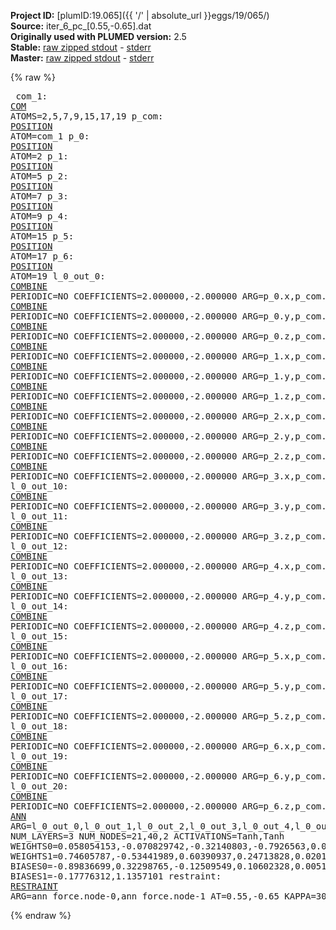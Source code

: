 **Project ID:** [plumID:19.065]({{ '/' | absolute_url }}eggs/19/065/)  
**Source:** iter_6_pc_[0.55,-0.65].dat  
**Originally used with PLUMED version:** 2.5  
**Stable:** [raw zipped stdout](iter_6_pc_[0.55,-0.65].dat.plumed.stdout.txt.zip) - [stderr](iter_6_pc_[0.55,-0.65].dat.plumed.stderr)  
**Master:** [raw zipped stdout](iter_6_pc_[0.55,-0.65].dat.plumed_master.stdout.txt.zip) - [stderr](iter_6_pc_[0.55,-0.65].dat.plumed_master.stderr)  

{% raw %}<pre>
com_1: <a href="https://plumed.github.io/doc-master/user-doc/html/_c_o_m.html">COM</a> ATOMS=2,5,7,9,15,17,19
p_com: <a href="https://plumed.github.io/doc-master/user-doc/html/_p_o_s_i_t_i_o_n.html">POSITION</a> ATOM=com_1
p_0: <a href="https://plumed.github.io/doc-master/user-doc/html/_p_o_s_i_t_i_o_n.html">POSITION</a> ATOM=2
p_1: <a href="https://plumed.github.io/doc-master/user-doc/html/_p_o_s_i_t_i_o_n.html">POSITION</a> ATOM=5
p_2: <a href="https://plumed.github.io/doc-master/user-doc/html/_p_o_s_i_t_i_o_n.html">POSITION</a> ATOM=7
p_3: <a href="https://plumed.github.io/doc-master/user-doc/html/_p_o_s_i_t_i_o_n.html">POSITION</a> ATOM=9
p_4: <a href="https://plumed.github.io/doc-master/user-doc/html/_p_o_s_i_t_i_o_n.html">POSITION</a> ATOM=15
p_5: <a href="https://plumed.github.io/doc-master/user-doc/html/_p_o_s_i_t_i_o_n.html">POSITION</a> ATOM=17
p_6: <a href="https://plumed.github.io/doc-master/user-doc/html/_p_o_s_i_t_i_o_n.html">POSITION</a> ATOM=19
l_0_out_0: <a href="https://plumed.github.io/doc-master/user-doc/html/_c_o_m_b_i_n_e.html">COMBINE</a> PERIODIC=NO COEFFICIENTS=2.000000,-2.000000 ARG=p_0.x,p_com.x
l_0_out_1: <a href="https://plumed.github.io/doc-master/user-doc/html/_c_o_m_b_i_n_e.html">COMBINE</a> PERIODIC=NO COEFFICIENTS=2.000000,-2.000000 ARG=p_0.y,p_com.y
l_0_out_2: <a href="https://plumed.github.io/doc-master/user-doc/html/_c_o_m_b_i_n_e.html">COMBINE</a> PERIODIC=NO COEFFICIENTS=2.000000,-2.000000 ARG=p_0.z,p_com.z
l_0_out_3: <a href="https://plumed.github.io/doc-master/user-doc/html/_c_o_m_b_i_n_e.html">COMBINE</a> PERIODIC=NO COEFFICIENTS=2.000000,-2.000000 ARG=p_1.x,p_com.x
l_0_out_4: <a href="https://plumed.github.io/doc-master/user-doc/html/_c_o_m_b_i_n_e.html">COMBINE</a> PERIODIC=NO COEFFICIENTS=2.000000,-2.000000 ARG=p_1.y,p_com.y
l_0_out_5: <a href="https://plumed.github.io/doc-master/user-doc/html/_c_o_m_b_i_n_e.html">COMBINE</a> PERIODIC=NO COEFFICIENTS=2.000000,-2.000000 ARG=p_1.z,p_com.z
l_0_out_6: <a href="https://plumed.github.io/doc-master/user-doc/html/_c_o_m_b_i_n_e.html">COMBINE</a> PERIODIC=NO COEFFICIENTS=2.000000,-2.000000 ARG=p_2.x,p_com.x
l_0_out_7: <a href="https://plumed.github.io/doc-master/user-doc/html/_c_o_m_b_i_n_e.html">COMBINE</a> PERIODIC=NO COEFFICIENTS=2.000000,-2.000000 ARG=p_2.y,p_com.y
l_0_out_8: <a href="https://plumed.github.io/doc-master/user-doc/html/_c_o_m_b_i_n_e.html">COMBINE</a> PERIODIC=NO COEFFICIENTS=2.000000,-2.000000 ARG=p_2.z,p_com.z
l_0_out_9: <a href="https://plumed.github.io/doc-master/user-doc/html/_c_o_m_b_i_n_e.html">COMBINE</a> PERIODIC=NO COEFFICIENTS=2.000000,-2.000000 ARG=p_3.x,p_com.x
l_0_out_10: <a href="https://plumed.github.io/doc-master/user-doc/html/_c_o_m_b_i_n_e.html">COMBINE</a> PERIODIC=NO COEFFICIENTS=2.000000,-2.000000 ARG=p_3.y,p_com.y
l_0_out_11: <a href="https://plumed.github.io/doc-master/user-doc/html/_c_o_m_b_i_n_e.html">COMBINE</a> PERIODIC=NO COEFFICIENTS=2.000000,-2.000000 ARG=p_3.z,p_com.z
l_0_out_12: <a href="https://plumed.github.io/doc-master/user-doc/html/_c_o_m_b_i_n_e.html">COMBINE</a> PERIODIC=NO COEFFICIENTS=2.000000,-2.000000 ARG=p_4.x,p_com.x
l_0_out_13: <a href="https://plumed.github.io/doc-master/user-doc/html/_c_o_m_b_i_n_e.html">COMBINE</a> PERIODIC=NO COEFFICIENTS=2.000000,-2.000000 ARG=p_4.y,p_com.y
l_0_out_14: <a href="https://plumed.github.io/doc-master/user-doc/html/_c_o_m_b_i_n_e.html">COMBINE</a> PERIODIC=NO COEFFICIENTS=2.000000,-2.000000 ARG=p_4.z,p_com.z
l_0_out_15: <a href="https://plumed.github.io/doc-master/user-doc/html/_c_o_m_b_i_n_e.html">COMBINE</a> PERIODIC=NO COEFFICIENTS=2.000000,-2.000000 ARG=p_5.x,p_com.x
l_0_out_16: <a href="https://plumed.github.io/doc-master/user-doc/html/_c_o_m_b_i_n_e.html">COMBINE</a> PERIODIC=NO COEFFICIENTS=2.000000,-2.000000 ARG=p_5.y,p_com.y
l_0_out_17: <a href="https://plumed.github.io/doc-master/user-doc/html/_c_o_m_b_i_n_e.html">COMBINE</a> PERIODIC=NO COEFFICIENTS=2.000000,-2.000000 ARG=p_5.z,p_com.z
l_0_out_18: <a href="https://plumed.github.io/doc-master/user-doc/html/_c_o_m_b_i_n_e.html">COMBINE</a> PERIODIC=NO COEFFICIENTS=2.000000,-2.000000 ARG=p_6.x,p_com.x
l_0_out_19: <a href="https://plumed.github.io/doc-master/user-doc/html/_c_o_m_b_i_n_e.html">COMBINE</a> PERIODIC=NO COEFFICIENTS=2.000000,-2.000000 ARG=p_6.y,p_com.y
l_0_out_20: <a href="https://plumed.github.io/doc-master/user-doc/html/_c_o_m_b_i_n_e.html">COMBINE</a> PERIODIC=NO COEFFICIENTS=2.000000,-2.000000 ARG=p_6.z,p_com.z
ann_force: <a href="https://plumed.github.io/doc-master/user-doc/html/_a_n_n.html">ANN</a> ARG=l_0_out_0,l_0_out_1,l_0_out_2,l_0_out_3,l_0_out_4,l_0_out_5,l_0_out_6,l_0_out_7,l_0_out_8,l_0_out_9,l_0_out_10,l_0_out_11,l_0_out_12,l_0_out_13,l_0_out_14,l_0_out_15,l_0_out_16,l_0_out_17,l_0_out_18,l_0_out_19,l_0_out_20 NUM_LAYERS=3 NUM_NODES=21,40,2 ACTIVATIONS=Tanh,Tanh  WEIGHTS0=0.058054153,-0.070829742,-0.32140803,-0.7926563,0.067722999,1.4876349,0.08191818,0.50806981,-0.59796566,0.46215364,0.64262986,-1.0006846,0.54174447,0.1152006,-0.21183172,-0.18002845,-0.62167668,0.47906503,0.14663945,-0.32975164,0.019138696,-0.025748469,0.30735555,0.20905167,0.048895888,-0.1369171,0.097585939,-0.30221555,-0.23265456,0.23217881,-0.31243983,-0.17223854,0.11246531,-0.38806555,-0.098962903,-0.44945869,0.157232,0.11750406,0.010159192,-0.061062362,0.13405651,0.33210826,-0.39732099,0.62624162,-0.69015205,0.36593404,-0.30859438,-0.47191584,-0.34790489,0.0020505951,0.1022272,0.16802996,-0.28668541,0.78084546,0.40182936,0.080278739,0.49629664,0.20031038,-0.060473464,-0.37666532,0.23338754,0.46077019,-0.72866458,-0.14930254,-0.31777593,-0.44741184,-0.017034473,-0.2900123,0.35786965,0.24277763,-0.10305174,-0.045108087,-0.30252346,0.10652283,0.30097157,-0.16088432,-0.21476656,-0.3355712,0.31917691,0.12504365,-0.062031046,-0.045351293,0.40835306,-0.013631366,0.10029353,0.078153767,-0.1867083,-0.0044417018,-0.075022496,-0.18497574,0.085257977,-0.1886556,-0.098097779,0.21917701,-0.22218035,0.058444373,-0.019274272,-0.22189069,-0.17097384,0.27021608,-0.24853513,0.018774549,-0.27358738,0.020622443,-0.29950792,-0.17987399,0.038210716,0.62784457,0.0021186406,0.15077244,0.043430943,0.13412106,0.10712191,-0.17178459,0.12414877,-0.1974601,-0.77526337,0.73075855,-0.29032126,-0.7545892,-0.043562409,-0.12590124,0.52558976,-0.30226114,0.43330252,0.24718273,-0.065879337,-0.18192011,0.17098206,0.02346723,0.0039556222,0.4159646,0.043486189,-0.089429744,-0.33173338,0.32681519,-0.3904779,-0.28317723,-0.096291661,-0.17598708,0.029971404,-0.33526647,-0.079660021,0.054941196,-0.38326269,0.47647387,-0.30861518,-0.084077545,0.24328305,0.077301823,-0.3533715,-0.36744195,-0.39385462,-0.065696374,-0.13371731,0.23673651,0.21635208,0.073141105,-0.2368498,0.37040991,-0.10143049,-0.061560951,0.20917425,-0.20358334,0.21872936,0.15839311,-0.31954291,-0.12690838,0.01400674,0.3494865,0.15011406,-0.50790018,0.083556794,0.10730652,0.31846863,-0.37896445,0.0041163606,0.13947816,-0.32855237,-0.41577622,-0.13355008,-0.44028905,-0.39644146,0.15214942,0.034039404,0.17586468,-0.21607414,-0.020398045,0.29581973,0.04381381,0.10749412,-0.087675422,-0.17256548,0.03831159,-0.20094943,-0.15313704,-0.31953293,0.022580482,0.016487401,-0.23456897,-0.22669926,0.096433967,0.066750161,-0.026956283,0.020500764,-0.2807506,0.0047710654,-0.17148407,-0.06379538,-0.027445812,0.17264664,-0.0093190018,0.6391781,-0.060630638,0.58582598,0.11637603,-0.14743502,-0.38260964,0.12627698,-0.20422368,0.028831827,0.047099382,-0.038118985,-0.16921873,-0.29581231,0.2714282,-0.021897737,-0.31284332,0.311809,-0.39784849,0.17813149,-0.056794107,-0.17048715,-0.27019137,-0.026418073,-0.14959039,-0.28897884,-0.20351908,-0.24833651,0.25246149,0.18592773,0.20088211,0.32735008,0.10236818,0.22697955,-0.22324499,-0.27306479,0.271384,0.39741465,-0.23194163,0.44867942,0.23853807,0.54578018,0.080639079,-0.31263256,-0.24332383,-0.19878641,-0.078626469,0.10496044,0.28743014,0.25150996,-0.31358066,0.29130301,0.2144507,-0.32665363,0.22854468,0.18470931,0.28808105,-0.01235363,-0.0083970185,-0.34702417,-0.11452745,0.12114876,-0.055277497,-0.22426066,0.43792111,-0.30600607,0.18146281,-0.29632652,-0.27983859,-0.062031422,0.17403753,0.39645967,0.047363076,-0.42093056,-0.20548213,0.13352807,-0.32957155,0.25699627,0.28169206,0.37692159,-0.016839715,0.23727438,-0.048276227,0.33636993,-0.23880848,-0.013079572,-0.27677345,-0.48718521,0.29700214,-0.18977077,0.40391687,0.020934802,-0.71053821,0.58379942,-0.046938494,0.1254247,-0.022981757,-0.60027909,-0.20972253,-0.4859814,0.071600236,0.17340064,-0.40899977,-0.15519583,-0.21668445,-0.65667069,0.40215692,-0.43029135,0.66559321,-0.770136,0.31671289,-0.30034485,0.55534267,0.29901105,0.39550805,0.31422907,0.43220291,0.25784564,-0.84934437,-0.018280353,-0.45286694,0.23273538,-0.11086837,-0.45974112,-0.34073776,-0.15586968,-0.26323009,0.45098823,0.67999905,0.65254939,-0.61134094,-0.56756002,-0.54452872,0.67066348,-0.40222052,0.25800782,-0.091664299,0.9573679,0.45078284,-0.82889396,-0.40764499,-0.47470778,0.79956335,-0.37342811,-0.40721983,0.31544626,-0.10759926,-0.091471337,-0.35247853,-0.15520769,-0.45102736,-0.43393493,-0.38421249,-0.19912297,0.20662317,0.0097530661,0.077048652,-0.30545259,0.19993222,0.24071714,0.12265066,-0.058797922,0.37670806,0.2022005,0.26352468,0.37167689,0.41177407,-0.057507753,0.24722849,0.040881597,-0.15272158,-0.14047684,0.1854421,-0.071981125,0.068667017,0.14795442,-0.027157573,-0.069801271,0.13958903,-0.062825844,-0.074061505,-0.28052884,-0.059899326,0.24950571,-0.2374121,-0.017347533,-0.10276981,0.28466061,0.36797407,-0.47869563,0.067737699,-0.17331098,1.1376139,-0.402825,0.45591652,-0.24714804,-0.28519285,0.54765493,-0.70383841,0.45776993,-0.13260627,0.13876264,0.024804795,-0.81045657,0.37047997,0.30703229,-0.31356418,-0.18333797,0.16166878,-0.30118597,-0.11085974,0.056428041,-0.095902279,0.48034683,-0.131828,0.061556589,-0.49456525,0.012894173,0.073081456,-0.39352849,0.48306695,0.37118053,0.5368892,0.17230153,0.039386533,-0.074416719,-0.18810208,0.87775075,0.01357269,0.10087307,0.0089918058,-0.25469851,0.059184998,-0.077903844,0.069021717,-0.093119375,0.17399161,0.025624376,-0.19731364,0.12423918,-0.21211894,0.1744471,-0.29837808,0.17301625,0.15552954,-0.2659952,0.13408698,-0.20925857,0.21021929,0.071328267,-0.42665419,0.47971076,0.26104131,0.041598998,0.065836176,-0.39943665,-0.49165964,-0.12188686,0.0037207296,0.35190719,0.14241932,-0.12271859,-0.1643579,0.17506208,-0.21063624,0.20690402,-0.42207307,0.11713941,-0.040745076,-0.061292872,0.53944027,0.37846544,-0.22257496,-0.14388615,0.16842082,-0.27450952,0.19360745,-0.075395472,0.056699745,0.0088823978,-0.22736807,-0.12452104,-0.27942356,0.24759771,0.16765121,0.21118735,0.21745668,0.10106052,0.13838953,0.058809668,-0.29100347,0.13649219,0.25492251,0.38906589,0.19659866,-0.0049332594,-0.0095288483,-0.45674863,0.19935659,0.12238681,0.51100463,0.10867394,-0.0033240626,-0.22189537,0.09061572,0.3592625,0.42600539,0.28659397,-0.71558005,-0.85560215,-0.23138966,-0.22232479,-0.49647188,-0.037665177,-0.43862075,0.60838962,0.16846749,0.55870968,-0.44161645,-0.079071529,-0.019006463,0.46481782,-0.28415072,0.32902744,-0.55585569,-0.27164063,0.85577756,-0.63687807,-0.37666482,-0.35785699,0.700409,0.54267269,-0.17950679,0.16545877,-0.17836119,-0.39558363,0.21855801,-0.15455869,-0.035932891,-0.012861233,-0.31941628,-0.4441992,0.13125506,0.022052845,0.36108857,-0.032950766,-0.24893466,-0.55030543,0.023669275,0.19394818,0.84086829,-0.35840487,-0.066249885,0.25549105,-0.19795242,-0.40090501,0.19115408,-0.025293458,-0.55451691,0.20905684,-0.40858164,-0.1504564,-0.16935329,0.36520228,-0.52228308,-0.060736686,0.015775271,0.14055082,0.0140081,0.01297948,-0.78606135,-0.19004332,0.3220593,0.74639869,0.051171817,-0.14626007,0.17529966,0.072740018,0.2532706,0.25689891,0.045377027,0.2419233,-0.17729305,-0.081969716,-0.042053055,0.050014712,-0.39377874,-0.30673596,0.30118212,0.17120123,-0.050812434,-0.49291959,-0.088983662,0.29417095,-0.19376151,0.13169836,-0.31451169,-0.11358752,-0.26125705,-0.0048898319,-0.18025216,0.28925678,-0.14018859,0.23451865,0.10609148,-0.31522995,-0.031946931,0.27734193,-0.28298271,-0.25379536,-0.10436596,-0.064447723,-0.12428933,-0.12082031,-0.20470524,0.21412666,0.24324022,0.014718321,-0.21326515,0.49395901,0.1744118,0.48427677,0.33440793,-0.17856248,-0.24232458,0.12146927,0.070922181,0.34493703,-0.15731034,0.42076933,-0.14628044,0.51985997,-0.4246676,-0.24161795,-0.36912966,0.31691438,-0.61505032,-0.30941018,0.019322621,-0.36012399,-0.31631741,0.21106908,-0.24079765,-0.11746924,-0.2011638,0.12439922,-0.14902958,-0.2920863,-0.32365331,0.21144782,-0.22854893,-0.21369298,0.2575677,-0.063317902,0.082997613,-0.008413556,0.31599155,-0.19202718,-0.35323519,-0.18220584,0.10780573,0.16627914,0.23688215,-0.0043349289,-0.98561156,1.1199681,-0.34036732,0.68182415,-0.4707706,0.090509623,0.55251384,-0.6225248,-0.21478465,-0.00063137565,-0.25925007,0.079054095,-0.72736013,0.20547397,0.77273107,0.095247671,-0.03117357,0.27990243,0.22671422,0.093470946,-0.54198378,0.15650238,-0.065406471,-0.084307916,-0.33282405,-0.32606617,0.03345333,-0.26839745,0.040445283,0.46776983,0.20222969,0.21532293,0.11668005,-0.034224067,0.16332808,0.049786747,-0.089898534,0.20352162,-0.30389628,-0.24468151,-0.089693256,0.10008384,-0.036057424,-0.14648212,0.091251396,-0.026132941,-0.20515832,-0.16251948,0.092512339,-0.11127231,-0.0050903624,0.31004843,0.057803135,0.067536034,0.052236043,0.24761653,0.04435816,-0.22797318,-0.19845374,0.26233822,-0.75591439,-0.5993591,-0.53827125,-0.27088737,0.011687894,0.0091526136,0.12069281,0.052069712,0.1874636,0.55802894,0.46174803,0.41262892,1.0638214,0.89164639,0.80330384,-0.85220796,-0.48052981,-0.48064581,-0.50358117,-0.35105222,-0.33576161,0.072006397,-0.74990308,0.68015289,-0.073337562,-0.08465109,-0.024922023,-0.10198044,0.2183691,-0.12556064,0.18342356,0.45231014,-0.3456203,0.27913585,1.0167239,-1.3684319,-0.12027277,-0.57475704,0.72087306,-0.069975153,-0.50089103,0.44064569,0.16665365,-0.25188214,-0.41738737,-0.24837039,-0.13979381,0.070578672,-0.42969877,0.031684753,-0.38248149,-0.31157675,0.50143033,0.29100916,-0.077154368,0.48803324,0.39376613,-0.26633909,0.15245152,-0.0050195977,0.37520617,-0.21679685,-0.056661118,0.19463988,-0.54090387,0.026371785,-0.036956228,-0.13946,-0.30616862,0.22845513,-0.24083485,-0.094960518,-0.070502892,0.16968651,-0.078486748,0.52828199,-0.37087613,-0.0021098836,-0.18689005,0.61810917,-0.49049041,-0.064333476,0.028075069,-0.32566229,-0.72863221,0.4692739,0.21333556,-0.41582835,0.45052472,-0.0091288146,0.31531638,-0.28978392,0.02252805,0.58243227,-0.29894701,-0.2962862,0.96342725,-0.94141191,-0.15790124,-0.67866856,0.55589002,0.059242848,-0.49003378,0.3409979,0.12476167 WEIGHTS1=0.74605787,-0.53441989,0.60390937,0.24713828,0.020182146,-0.97658515,0.75043875,-0.28256571,-0.52915823,-0.040241186,0.27570575,0.36778682,0.18917555,-0.29525667,-0.61732018,-0.8440178,1.0462302,-0.2741462,-0.18192792,0.34004763,0.50953287,-0.15226126,-0.53100127,-0.038119853,0.91321123,-0.25444049,0.73561114,-1.3055158,-0.53948152,-0.070425376,-0.099128313,0.16376895,-0.26931295,0.32278711,0.068642259,-1.596486,1.4797095,0.52124548,1.0379215,1.5622742,1.8895762,0.17288461,0.92225993,-0.45669025,-0.15997994,0.53304601,0.63793051,-0.22799499,-0.067161545,0.20201562,0.61978096,-0.29289341,-0.67276794,0.56700277,-0.59490979,-1.012663,1.4716984,-0.57536978,-0.34283823,1.5528362,1.0246137,-0.24484664,-0.3795611,0.10369628,-1.65846,-1.4765946,-0.97817731,1.3333211,-0.57851112,0.29716504,0.99177259,0.54070193,-1.6003088,0.077271812,0.20962985,0.70477563,-1.2802023,0.53427458,-1.1579714,-0.32156163  BIASES0=-0.89836699,0.32298765,-0.12509549,0.10602328,0.0051164287,0.64214903,1.0817665,0.018585173,0.45378193,0.041455492,0.20800936,0.27316949,-0.15219876,0.061223611,0.17730667,-0.21482931,0.68643481,0.16116492,-0.22801034,-0.5930081,1.106683,-0.18667246,-0.073915266,-0.013125132,1.0057375,-0.75775033,0.82186204,-1.0123696,-0.5479334,0.14890666,-0.41529691,0.32877401,0.65429413,-0.15689689,0.044867802,0.88154507,-0.81647277,-0.034746263,0.79533798,-0.81853712 BIASES1=-0.17776312,1.1357101
restraint: <a href="https://plumed.github.io/doc-master/user-doc/html/_r_e_s_t_r_a_i_n_t.html">RESTRAINT</a> ARG=ann_force.node-0,ann_force.node-1 AT=0.55,-0.65 KAPPA=3000,3000
</pre>{% endraw %}
